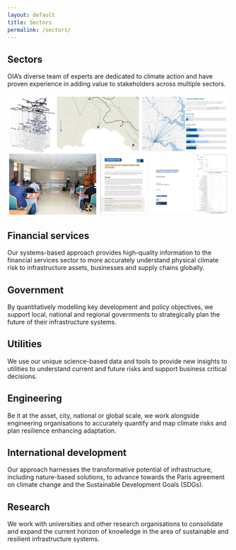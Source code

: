 ```yaml
---
layout: default
title: Sectors
permalink: /sectors/
---
```

## Sectors
OIA’s diverse team of experts are dedicated to climate action and have proven experience in
adding value to stakeholders across multiple sectors. 
<br>
<br>
<img src="/assets/img/sectors.png" alt="Example sectors">
<br>
## Financial services
Our systems-based approach provides high-quality information to the financial services sector to
more accurately understand physical climate risk to infrastructure assets, businesses and
supply chains globally.  

## Government
By quantitatively modelling key development and policy objectives, we support local, national
and regional governments to strategically plan the future of their infrastructure systems. 

## Utilities
We use our unique science-based data and tools to provide new insights to utilities to understand
current and future risks and support business critical decisions. 

## Engineering
Be it at the asset, city, national or global scale, we work alongside engineering organisations
to accurately quantify and map climate risks and plan resilience enhancing adaptation. 

## International development
Our approach harnesses the transformative potential of infrastructure, including nature-based solutions,
to advance towards the Paris agreement on climate change and the Sustainable Development Goals (SDGs). 

## Research 
We work with universities and other research organisations to consolidate and expand the current
horizon of knowledge in the area of sustainable and resilient infrastructure systems. 
